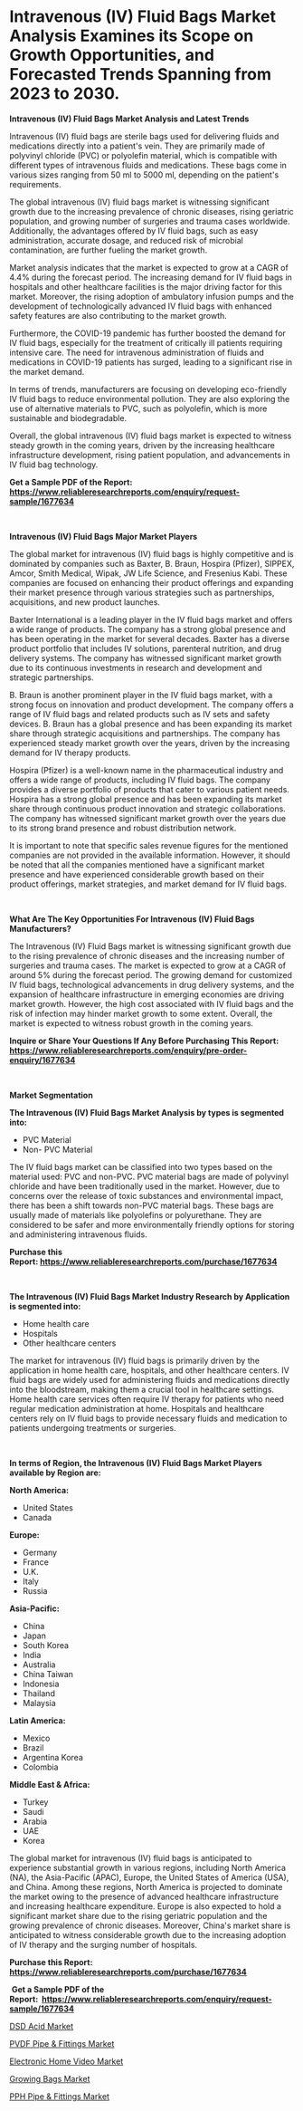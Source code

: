 <p><h1>Intravenous (IV) Fluid Bags Market Analysis Examines its Scope on Growth Opportunities, and Forecasted Trends Spanning from 2023 to 2030.</h1></p><p><strong>Intravenous (IV) Fluid Bags Market Analysis and Latest Trends</strong></p>
<p><p>Intravenous (IV) fluid bags are sterile bags used for delivering fluids and medications directly into a patient's vein. They are primarily made of polyvinyl chloride (PVC) or polyolefin material, which is compatible with different types of intravenous fluids and medications. These bags come in various sizes ranging from 50 ml to 5000 ml, depending on the patient's requirements.</p><p>The global intravenous (IV) fluid bags market is witnessing significant growth due to the increasing prevalence of chronic diseases, rising geriatric population, and growing number of surgeries and trauma cases worldwide. Additionally, the advantages offered by IV fluid bags, such as easy administration, accurate dosage, and reduced risk of microbial contamination, are further fueling the market growth.</p><p>Market analysis indicates that the market is expected to grow at a CAGR of 4.4% during the forecast period. The increasing demand for IV fluid bags in hospitals and other healthcare facilities is the major driving factor for this market. Moreover, the rising adoption of ambulatory infusion pumps and the development of technologically advanced IV fluid bags with enhanced safety features are also contributing to the market growth.</p><p>Furthermore, the COVID-19 pandemic has further boosted the demand for IV fluid bags, especially for the treatment of critically ill patients requiring intensive care. The need for intravenous administration of fluids and medications in COVID-19 patients has surged, leading to a significant rise in the market demand.</p><p>In terms of trends, manufacturers are focusing on developing eco-friendly IV fluid bags to reduce environmental pollution. They are also exploring the use of alternative materials to PVC, such as polyolefin, which is more sustainable and biodegradable.</p><p>Overall, the global intravenous (IV) fluid bags market is expected to witness steady growth in the coming years, driven by the increasing healthcare infrastructure development, rising patient population, and advancements in IV fluid bag technology.</p></p>
<p><strong>Get a Sample PDF of the Report:&nbsp; <a href="https://www.reliableresearchreports.com/enquiry/request-sample/1677634">https://www.reliableresearchreports.com/enquiry/request-sample/1677634</a></strong></p>
<p>&nbsp;</p>
<p><strong>Intravenous (IV) Fluid Bags Major Market Players</strong></p>
<p><p>The global market for intravenous (IV) fluid bags is highly competitive and is dominated by companies such as Baxter, B. Braun, Hospira (Pfizer), SIPPEX, Amcor, Smith Medical, Wipak, JW Life Science, and Fresenius Kabi. These companies are focused on enhancing their product offerings and expanding their market presence through various strategies such as partnerships, acquisitions, and new product launches.</p><p>Baxter International is a leading player in the IV fluid bags market and offers a wide range of products. The company has a strong global presence and has been operating in the market for several decades. Baxter has a diverse product portfolio that includes IV solutions, parenteral nutrition, and drug delivery systems. The company has witnessed significant market growth due to its continuous investments in research and development and strategic partnerships.</p><p>B. Braun is another prominent player in the IV fluid bags market, with a strong focus on innovation and product development. The company offers a range of IV fluid bags and related products such as IV sets and safety devices. B. Braun has a global presence and has been expanding its market share through strategic acquisitions and partnerships. The company has experienced steady market growth over the years, driven by the increasing demand for IV therapy products.</p><p>Hospira (Pfizer) is a well-known name in the pharmaceutical industry and offers a wide range of products, including IV fluid bags. The company provides a diverse portfolio of products that cater to various patient needs. Hospira has a strong global presence and has been expanding its market share through continuous product innovation and strategic collaborations. The company has witnessed significant market growth over the years due to its strong brand presence and robust distribution network.</p><p>It is important to note that specific sales revenue figures for the mentioned companies are not provided in the available information. However, it should be noted that all the companies mentioned have a significant market presence and have experienced considerable growth based on their product offerings, market strategies, and market demand for IV fluid bags.</p></p>
<p>&nbsp;</p>
<p><strong>What Are The Key Opportunities For Intravenous (IV) Fluid Bags Manufacturers?</strong></p>
<p><p>The Intravenous (IV) Fluid Bags market is witnessing significant growth due to the rising prevalence of chronic diseases and the increasing number of surgeries and trauma cases. The market is expected to grow at a CAGR of around 5% during the forecast period. The growing demand for customized IV fluid bags, technological advancements in drug delivery systems, and the expansion of healthcare infrastructure in emerging economies are driving market growth. However, the high cost associated with IV fluid bags and the risk of infection may hinder market growth to some extent. Overall, the market is expected to witness robust growth in the coming years.</p></p>
<p><strong>Inquire or Share Your Questions If Any Before Purchasing This Report: <a href="https://www.reliableresearchreports.com/enquiry/pre-order-enquiry/1677634">https://www.reliableresearchreports.com/enquiry/pre-order-enquiry/1677634</a></strong></p>
<p>&nbsp;</p>
<p><strong>Market Segmentation</strong></p>
<p><strong>The Intravenous (IV) Fluid Bags Market Analysis by types is segmented into:</strong></p>
<p><ul><li>PVC Material</li><li>Non- PVC Material</li></ul></p>
<p><p>The IV fluid bags market can be classified into two types based on the material used: PVC and non-PVC. PVC material bags are made of polyvinyl chloride and have been traditionally used in the market. However, due to concerns over the release of toxic substances and environmental impact, there has been a shift towards non-PVC material bags. These bags are usually made of materials like polyolefins or polyurethane. They are considered to be safer and more environmentally friendly options for storing and administering intravenous fluids.</p></p>
<p><strong>Purchase this Report:&nbsp;<a href="https://www.reliableresearchreports.com/purchase/1677634">https://www.reliableresearchreports.com/purchase/1677634</a></strong></p>
<p>&nbsp;</p>
<p><strong>The Intravenous (IV) Fluid Bags Market Industry Research by Application is segmented into:</strong></p>
<p><ul><li>Home health care</li><li>Hospitals</li><li>Other healthcare centers</li></ul></p>
<p><p>The market for intravenous (IV) fluid bags is primarily driven by the application in home health care, hospitals, and other healthcare centers. IV fluid bags are widely used for administering fluids and medications directly into the bloodstream, making them a crucial tool in healthcare settings. Home health care services often require IV therapy for patients who need regular medication administration at home. Hospitals and healthcare centers rely on IV fluid bags to provide necessary fluids and medication to patients undergoing treatments or surgeries.</p></p>
<p>&nbsp;</p>
<p><strong>In terms of Region, the Intravenous (IV) Fluid Bags Market Players available by Region are:</strong></p>
<p>
    <p> <strong> North America: </strong>
        <ul>
            <li>United States</li>
            <li>Canada</li>
        </ul>
        </p> 
    <p> <strong> Europe: </strong>
        <ul>
            <li>Germany</li>
            <li>France</li>
            <li>U.K.</li>
            <li>Italy</li>
            <li>Russia</li>
        </ul>
        </p> 
    <p> <strong> Asia-Pacific: </strong>
        <ul>
            <li>China</li>
            <li>Japan</li>
            <li>South Korea</li>
            <li>India</li>
            <li>Australia</li>
            <li>China Taiwan</li>
            <li>Indonesia</li>
            <li>Thailand</li>
            <li>Malaysia</li>
        </ul>
        </p> 
    <p> <strong> Latin America: </strong>
        <ul>
            <li>Mexico</li>
            <li>Brazil</li>
            <li>Argentina Korea</li>
            <li>Colombia</li>
        </ul>
        </p> 
    <p> <strong> Middle East & Africa: </strong>
        <ul>
            <li>Turkey</li>
            <li>Saudi</li>
            <li>Arabia</li>
            <li>UAE</li>
            <li>Korea</li>
        </ul>
    </p>
    </p>
<p><p>The global market for intravenous (IV) fluid bags is anticipated to experience substantial growth in various regions, including North America (NA), the Asia-Pacific (APAC), Europe, the United States of America (USA), and China. Among these regions, North America is projected to dominate the market owing to the presence of advanced healthcare infrastructure and increasing healthcare expenditure. Europe is also expected to hold a significant market share due to the rising geriatric population and the growing prevalence of chronic diseases. Moreover, China's market share is anticipated to witness considerable growth due to the increasing adoption of IV therapy and the surging number of hospitals.</p></p>
<p><strong>Purchase this Report: <a href="https://www.reliableresearchreports.com/purchase/1677634">https://www.reliableresearchreports.com/purchase/1677634</a></strong></p>
<p>&nbsp;<strong>Get a Sample PDF of the Report:&nbsp;&nbsp;<a href="https://www.reliableresearchreports.com/enquiry/request-sample/1677634">https://www.reliableresearchreports.com/enquiry/request-sample/1677634</a></strong></p>
<p><strong></strong></p>
<p><p><a href="https://github.com/Chiragrp25/Market-Research-Report-List-1/blob/main/dsd-acid-market.md">DSD Acid Market</a></p><p><a href="https://medium.com/@amayabeahan/pvdf-pipe-amp-fittings-market-competitive-analysis-market-trends-and-forecast-to-2030-b3c28a19cd68">PVDF Pipe & Fittings Market</a></p><p><a href="https://www.linkedin.com/pulse/electronic-home-video-market-size-2023-2030-global-industrial/">Electronic Home Video Market</a></p><p><a href="https://www.linkedin.com/pulse/growing-bags-market-challenges-opportunities-growth-drivers-major/">Growing Bags Market</a></p><p><a href="https://medium.com/@lavernacole2023/pph-pipe-amp-fittings-market-trends-forecast-and-competitive-analysis-to-2030-4e615dc30579">PPH Pipe & Fittings Market</a></p></p>
